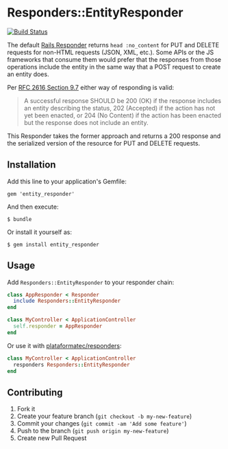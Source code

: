 # Responders::EntityResponder

[![Build Status](https://travis-ci.org/LessonPlanet/entity_responder.png)](https://travis-ci.org/LessonPlanet/entity_responder)

The default [Rails
Responder](http://api.rubyonrails.org/classes/ActionController/Responder.html)
returns `head :no_content` for PUT and DELETE requests for non-HTML
requests (JSON, XML, etc.).  Some APIs or the JS frameworks that consume
them would prefer that the responses from those operations include the
entity in the same way that a POST request to create an entity does.

Per [RFC 2616 Section
9.7](http://tools.ietf.org/html/rfc2616#section-9.7) either way of
responding is valid:

> A successful response SHOULD be 200 (OK) if the response includes an
> entity describing the status, 202 (Accepted) if the action has not
> yet been enacted, or 204 (No Content) if the action has been
> enacted but the response does not include an entity.

This Responder takes the former approach and returns a 200 response and
the serialized version of the resource for PUT and DELETE requests.

## Installation

Add this line to your application's Gemfile:

    gem 'entity_responder'

And then execute:

    $ bundle

Or install it yourself as:

    $ gem install entity_responder

## Usage

Add `Responders::EntityResponder` to your responder chain:

```ruby
class AppResponder < Responder
  include Responders::EntityResponder
end

class MyController < ApplicationController
  self.responder = AppResponder
end
```

Or use it with
[plataformatec/responders](https://github.com/plataformatec/responders):

```ruby
class MyController < ApplicationController
  responders Responders::EntityResponder
end
```

## Contributing

1. Fork it
2. Create your feature branch (`git checkout -b my-new-feature`)
3. Commit your changes (`git commit -am 'Add some feature'`)
4. Push to the branch (`git push origin my-new-feature`)
5. Create new Pull Request

